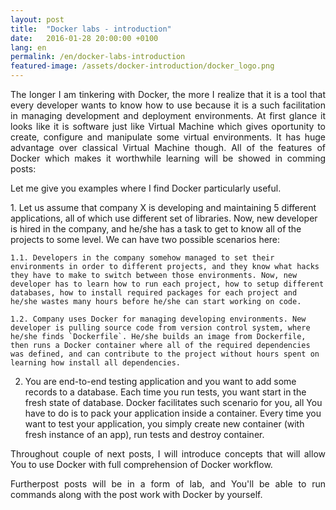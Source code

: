 ```yaml
---
layout: post
title:  "Docker labs - introduction"
date:   2016-01-28 20:00:00 +0100
lang: en
permalink: /en/docker-labs-introduction
featured-image: /assets/docker-introduction/docker_logo.png
---
```


<p align="justify">
The longer I am tinkering with Docker, the more I realize that it is a tool that every developer wants to know how to use because it is a such facilitation in managing development and deployment environments. At first glance it looks like it is software just like Virtual Machine which gives oportunity to create, configure and manipulate some virtual environments. It has huge advantage over classical Virtual Machine though. All of the features of Docker which makes it worthwhile learning will be showed in comming posts:
</p>

<p align="justify">Let me give you examples where I find Docker particularly useful.</p>
1. Let us assume that company X is developing and maintaining 5 different applications, all of which use different set of libraries. Now, new developer is hired in the company, and he/she has a task to get to know all of the projects to some level. We can have two possible scenarios here:

    1.1. Developers in the company somehow managed to set their environments in order to different projects, and they know what hacks they have to make to switch between those environments. Now, new developer has to learn how to run each project, how to setup different databases, how to install required packages for each project and he/she wastes many hours before he/she can start working on code.

    1.2. Company uses Docker for managing developing environments. New developer is pulling source code from version control system, where he/she finds `Dockerfile`. He/she builds an image from Dockerfile, then runs a Docker container where all of the required dependencies was defined, and can contribute to the project without hours spent on learning how install all dependencies.

2. You are end-to-end testing application and you want to add some records to a database. Each time you run tests, you want start in the fresh state of database. Docker facilitates such scenario for you, all You have to do is to pack your application inside a container. Every time you want to test your application, you simply create new container (with fresh instance of an app), run tests and destroy container.

<p align="justify">
Throughout couple of next posts, I will introduce concepts that will allow You to use Docker with full comprehension of Docker workflow.
</p>
<p align="justify">
Furtherpost posts will be in a form of lab, and You'll be able to run commands along with the post work with Docker by yourself.
</p>

